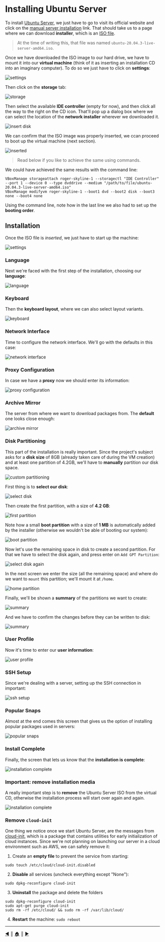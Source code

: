 # Installing Ubuntu Server
To install [Ubuntu Server](https://ubuntu.com/download/server), we just have to go to visit its official website and click on the [manual server installation](https://ubuntu.com/download/server) link. That should take us to a page where we can download **installer**, which is an [ISO file](https://en.wikipedia.org/wiki/Optical_disc_image).

> At the time of writing this, that file was named `ubuntu-20.04.3-live-server-amd64.iso`.

Once we have downloaded the ISO image to our hard drive, we have to mount it into our **virtual machine** (think of it as inserting an installation CD into an imaginary computer). To do so we just have to click on **settings**:

![settings](images/installing_ubuntu_server/01_settings.png)

Then click on the **storage** tab:

![storage](images/installing_ubuntu_server/02_storage.png)

Then select the available **IDE controller** (empty for now), and then click all the way to the right on the CD icon. That'll pop up a dialog box where we can select the location of the **network installer** wherever we downloaded it.

![insert disk](images/installing_ubuntu_server/03_insert_disk.png)

We can confirm that the ISO image was properly inserted, we ccan proceed to boot up the virtual machine (next section).

![inserted](images/installing_ubuntu_server/04_inserted.png)

> Read below if you like to achieve the same using commands.

We could have achieved the same results with the command line:
```
VBoxManage storageattach roger-skyline-1 --storagectl "IDE Controller" --port 1 --device 0 --type dvddrive --medium "/path/to/file/ubuntu-20.04.3-live-server-amd64.iso"
VBoxManage modifyvm roger-skyline-1 --boot1 dvd --boot2 disk --boot3 none --boot4 none
```

Using the command line, note how in the last line we also had to set up the **booting order**.

## Installation
Once the ISO file is *inserted*, we just have to start up the machine:

![settings](images/installing_ubuntu_server/05_start.png)

### Language
Next we're faced with the first step of the installation, choosing our **language**:

![language](images/installing_ubuntu_server/06_language.png)

### Keyboard
Then the **keyboard layout**, where we can also select layout variants.

![keyboard](images/installing_ubuntu_server/07_select_keyboard_layout.png)

### Network Interface
Time to configure the network interface. We'll go with the defaults in this case:

![network interface](images/installing_ubuntu_server/09_network_interface.png)

### Proxy Configuration
In case we have a **proxy** now we should enter its information:

![proxy configuration](images/installing_ubuntu_server/10_proxy_configuration.png)

### Archive Mirror
The server from where we want to download packages from. The **default** one looks close enough:

![archive mirror](images/installing_ubuntu_server/11_archive_mirror.png)

### Disk Partitioning
This part of the installation is really important. Since the project's subject asks for a **disk size** of 8GB (already taken care of during the VM creation) and at least one partition of 4.2GB, we'll have to **manually** partition our disk space.

![custom partitioning](images/installing_ubuntu_server/12_custom_partitioning.png)

First thing is to **select our disk**:

![select disk](images/installing_ubuntu_server/13_select_disk.png)

Then create the first partition, with a size of **4.2 GB**:

![first partition](images/installing_ubuntu_server/14_first_partition.png)

Note how a small **boot partition** with a size of **1 MB** is automatically added by the installer (otherwise we wouldn't be able of booting our system):

![boot partition](images/installing_ubuntu_server/15_boot_partition.png)

Now let's use the remaining space in disk to create a second partition. For that we have to select the disk again, and press enter on `Add GPT Partition`:

![select disk again](images/installing_ubuntu_server/16_select_disk_again.png)

In the next screen we enter the size (all the remaining space) and where do we want to `mount` this partition; we'll mount it at `/home`.

![home partition](images/installing_ubuntu_server/17_home_partition.png)

Finally, we'll be shown a **summary** of the partitions we want to create:

![summary](images/installing_ubuntu_server/18_summary.png)

And we have to confirm the changes before they can be written to disk:

![summary](images/installing_ubuntu_server/19_confirm.png)

### User Profile
Now it's time to enter our **user information**:

![user profile](images/installing_ubuntu_server/20_user_profile.png)

### SSH Setup
Since we're dealing with a server, setting up the SSH connection in important:

![ssh setup](images/installing_ubuntu_server/21_ssh_setup.png)

### Popular Snaps
Almost at the end comes this screen that gives us the option of installing popular packages used in servers:

![popular snaps](images/installing_ubuntu_server/22_popular_snaps.png)

### Install Complete
Finally, the screen that lets us know that the **installation is complete**:

![installation complete](images/installing_ubuntu_server/23_install_complete.png)

### Important: remove installation media
A really important step is to **remove** the Ubuntu Server ISO from the virtual CD, otherwise the installation process will start over again and again.

![installation complete](images/installing_ubuntu_server/24_remove_installation_media.png)

### Remove `cloud-init`
One thing we notice once we start Ubuntu Server, are the messages from [cloud-init](https://cloud-init.io/), which is a package that contains utilities for early initialization of cloud instances. Since we're not planning on launching our server in a cloud environment such as AWS, we can safely remove it:

1. Create an **empty file** to prevent the service from starting:
```
sudo touch /etc/cloud/cloud-init.disabled
```

2. **Disable** all services (uncheck everything except "None"):
```
sudo dpkg-reconfigure cloud-init
```

3. **Uninstall** the package and delete the folders
```
sudo dpkg-reconfigure cloud-init
sudo apt-get purge cloud-init
sudo rm -rf /etc/cloud/ && sudo rm -rf /var/lib/cloud/
```

4. **Restart** the machine: `sudo reboot`

---
[:arrow_backward:][back] ║ [:house:][home] ║ [:arrow_forward:][next]

<!-- navigation -->
[home]: ../README.md
[back]: ./creating_vm.md
[next]: ./static_ip.md
